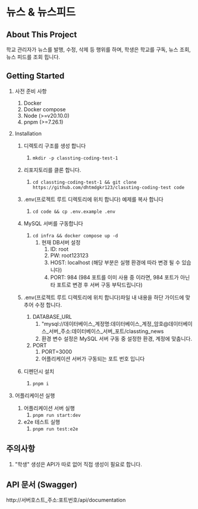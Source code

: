 # 뉴스 & 뉴스피드

## About This Project
학교 관리자가 뉴스를 발행, 수정, 삭제 등 행위를 하며,
학생은 학교를 구독, 뉴스 조회, 뉴스 피드를 조회 힙니다.

## Getting Started
1. 사전 준비 사항
    1. Docker
    2. Docker compose
    3. Node (>=v20.10.0)
    4. pnpm (>=7.26.1)
2. Installation
    1. 디렉토리 구조를 생성 합니다
        1. ```mkdir -p classting-coding-test-1```
    2. 리포지토리를 클론 합니다.
        1. ```cd classting-coding-test-1 && git clone https://github.com/dhtmdgkr123/classting-coding-test code```
    3. .env(프로젝트 루트 디렉토리에 위치 합니다) 예제를 복사 합니다
        1.  ```cd code && cp .env.example .env```
    4. MySQL 서버를 구동합니다
        1. ```cd infra && docker compose up -d```
            1. 현재 DB서버 설정
                1. ID: root
                2. PW: root123123
                3. HOST: localhost (해당 부분은 실행 환경에 따라 변경 될 수 있습니다)
                4. PORT: 984 (984 포트를 이미 사용 중 이라면, 984 포트가 아닌 타 포트로 변경 후 서버 구동 부탁드립니다)
    
    5. .env(프로젝트 루트 디렉토리에 위치 합니다)파일 내 내용을 하단 가이드에 맞추어 수정 합니다.
        1. DATABASE_URL
            1. "mysql://데이터베이스_계정명:데이터베이스_계정_암호@데이터베이스_서버_주소:데이터베이스_서버_포트/classting_news
            2. 환경 변수 설정은 MySQL 서버 구동 중 설정한 환경, 계정에 맞춥니다.
        2. PORT
            1. PORT=3000
            2. 어플리케이션 서버가 구동되는 포트 번호 입니다
    
    6. 디펜던시 설치
        1. ```pnpm i```
    
3. 어플리케이션 실행
    1. 어플리케이션 서버 실행
        1. ```pnpm run start:dev```
    2. e2e 테스트 실행
        1. ```pnpm run test:e2e```

## 주의사항
1. "학생" 생성은 API가 따로 없어 직접 생성이 필요로 합니다.

## API 문서 (Swagger)
http://서버호스트_주소:포트번호/api/documentation